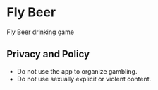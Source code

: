 # Fly Beer
Fly Beer drinking game
## Privacy and Policy
- Do not use the app to organize gambling.
- Do not use sexually explicit or violent content.